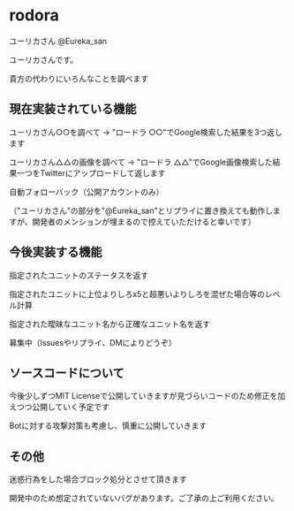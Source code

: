rodora
======

ユーリカさん @Eureka_san

ユーリカさんです。

貴方の代わりにいろんなことを調べます


現在実装されている機能
------

ユーリカさん○○を調べて → "ロードラ ○○"でGoogle検索した結果を3つ返します

ユーリカさん△△の画像を調べて → "ロードラ △△"でGoogle画像検索した結果一つをTwitterにアップロードして返します

自動フォローバック（公開アカウントのみ）

（"ユーリカさん"の部分を"@Eureka_san"とリプライに置き換えても動作しますが、開発者のメンションが埋まるので控えていただけると幸いです）


今後実装する機能
------

指定されたユニットのステータスを返す

指定されたユニットに上位よりしろx5と超悪いよりしろを混ぜた場合等のレベル計算

指定された曖昧なユニット名から正確なユニット名を返す

募集中（Issuesやリプライ、DMによりどうぞ）


ソースコードについて
-------

今後少しずつMIT Licenseで公開していきますが見づらいコードのため修正を加えつつ公開していく予定です

Botに対する攻撃対策も考慮し、慎重に公開していきます


その他
------

迷惑行為をした場合ブロック処分とさせて頂きます

開発中のため想定されていないバグがあります。ご了承の上ご利用ください。
